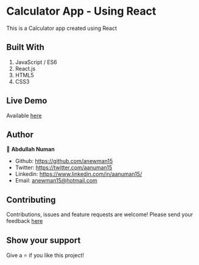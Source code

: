 # Calculator App - Using React

This is a Calculator app created using React


## Built With
1. JavaScript / ES6
2. React.js
3. HTML5
5. CSS3


## Live Demo
Available [here](https://calculator-anewman15.herokuapp.com/)

## Author

👤 **Abdullah Numan**

- Github:   https://github.com/anewman15
- Twitter:  https://twitter.com/aanuman15
- Linkedin: https://www.linkedin.com/in/aanuman15/
- Email:    anewman15@hotmail.com

##    Contributing

Contributions, issues and feature requests are welcome!
Please send your feedback [here](https://github.com/anewman15/react-calculator/issues)

## Show your support

Give a ⭐️ if you like this project!